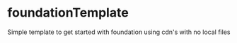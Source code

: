 # foundationTemplate
Simple template to get started with foundation using cdn's with no local files
